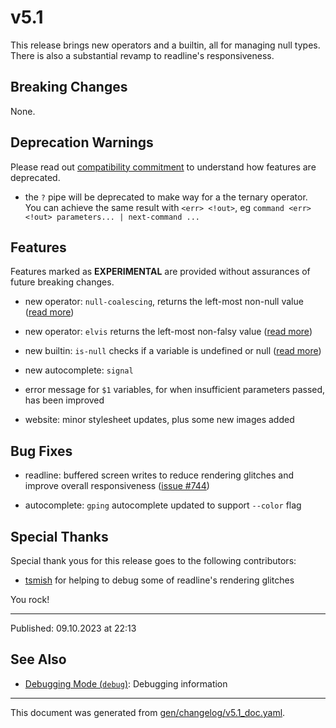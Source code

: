 # v5.1

This release brings new operators and a builtin, all for managing null types. There is also a substantial revamp to readline's responsiveness.

## Breaking Changes

None.

## Deprecation Warnings

Please read out [compatibility commitment](https://murex.rocks/compatibility.html) to understand how features are deprecated.

* the `?` pipe will be deprecated to make way for a the ternary operator. You can achieve the same result with `<err> <!out>`, eg `command <err> <!out> parameters... | next-command ...`

## Features

Features marked as **EXPERIMENTAL** are provided without assurances of future breaking changes.

* new operator: `null-coalescing`, returns the left-most non-null value ([read more](https://murex.rocks/parser/null-coalescing.html))

* new operator: `elvis` returns the left-most non-falsy value ([read more](https://murex.rocks/parser/elvis.html))

* new builtin: `is-null` checks if a variable is undefined or null ([read more](https://murex.rocks/commands/is-null.html))

* new autocomplete: `signal`

* error message for `$1` variables, for when insufficient parameters passed, has been improved

* website: minor stylesheet updates, plus some new images added

## Bug Fixes

* readline: buffered screen writes to reduce rendering glitches and improve overall responsiveness ([issue #744](https://github.com/lmorg/murex/issues/744))

* autocomplete: `gping` autocomplete updated to support `--color` flag

## Special Thanks

Special thank yous for this release goes to the following contributors:

* [tsmish](https://github.com/tsmish) for helping to debug some of readline's rendering glitches

You rock!

<hr>

Published: 09.10.2023 at 22:13

## See Also

* [Debugging Mode (`debug`)](../commands/debug.md):
  Debugging information

<hr/>

This document was generated from [gen/changelog/v5.1_doc.yaml](https://github.com/lmorg/murex/blob/master/gen/changelog/v5.1_doc.yaml).